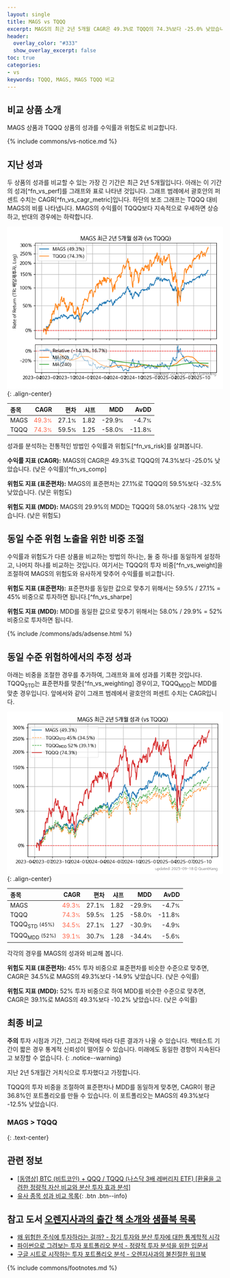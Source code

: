 ```yaml
---
layout: single
title: MAGS vs TQQQ
excerpt: MAGS의 최근 2년 5개월 CAGR은 49.3%로 TQQQ의 74.3%보다 -25.0% 낮았습니다.
header:
  overlay_color: "#333"
  show_overlay_excerpt: false
toc: true
categories:
- vs
keywords: TQQQ, MAGS, MAGS TQQQ 비교
---
```


## 비교 상품 소개


MAGS 상품과 TQQQ 상품의 성과를 수익률과 위험도로 비교합니다.





{% include commons/vs-notice.md %}

## 지난 성과

두 상품의 성과를 비교할 수 있는 가장 긴 기간은 최근 2년 5개월입니다. 아래는 이 기간의 성과[^fn_vs_perf]를 그래프와 표로 나타낸 것입니다.
그래프 범례에서 괄호안의 퍼센트 수치는 CAGR[^fn_vs_cagr_metric]입니다.
하단의 보조 그래프는 TQQQ 대비 MAGS의 비를 나타냅니다.
MAGS의 수익률이 TQQQ보다 지속적으로 우세하면 상승하고, 반대의 경우에는 하락합니다.

![MAGS](/vs/images/mags-vs-tqqq_dual.png){: .align-center}

| **종목** | **CAGR** | **편차** | **샤프** | **MDD** | **AvDD** |
| :------------ | ------: | -----------: | -------: | ------: | -------: |
| MAGS | <span style="color: tomato">49.3<small>%</small></span> | 27.1<small>%</small> | 1.82 | -29.9<small>%</small> | -4.7<small>%</small> |
| TQQQ | <span style="color: tomato">74.3<small>%</small></span> | 59.5<small>%</small> | 1.25 | -58.0<small>%</small> | -11.8<small>%</small> |

<!-- more -->


성과를 분석하는 전통적인 방법인 수익률과 위험도[^fn_vs_risk]를 살펴봅니다.

**수익률 지표 (CAGR):** MAGS의 CAGR은 49.3%로 TQQQ의 74.3%보다 -25.0% 낮았습니다. (낮은 수익률)[^fn_vs_comp]

**위험도 지표 (표준편차):** MAGS의 표준편차는 27.1%로 TQQQ의 59.5%보다 -32.5% 낮았습니다. (낮은 위험도)

**위험도 지표 (MDD):** MAGS의 29.9%의 MDD는 TQQQ의 58.0%보다 -28.1% 낮았습니다. (낮은 위험도)



## 동일 수준 위험 노출을 위한 비중 조절

수익률과 위험도가 다른 상품을 비교하는 방법의 하나는, 둘 중 하나를 동일하게 설정하고, 나머지 하나를 비교하는 것입니다.
여기서는 TQQQ의 투자 비중[^fn_vs_weight]을 조절하여 MAGS의 위험도와 유사하게 맞추어 수익률를 비교합니다.

**위험도 지표 (표준편차):** 표준편차를 동일한 값으로 맞추기 위해서는 59.5% / 27.1% = 45% 비중으로 투자하면 됩니다.[^fn_vs_sharpe]

**위험도 지표 (MDD):** MDD를 동일한 값으로 맞추기 위해서는 58.0% / 29.9% = 52% 비중으로 투자하면 됩니다.


{% include /commons/ads/adsense.html %}



## 동일 수준 위험하에서의 추정 성과

아래는 비중을 조절한 경우를 추가하여, 그래프와 표에 성과를 기록한 것입니다.
TQQQ<sub>STD</sub>는 표준편차를 맞춘[^fn_vs_weighting] 경우이고, TQQQ<sub>MDD</sub>는 MDD를 맞춘 경우입니다.
앞에서와 같이 그래프 범례에서 괄호안의 퍼센트 수치는 CAGR입니다.


![MAGS](/vs/images/mags-vs-tqqq.png){: .align-center}



| **종목** | **CAGR** | **편차** | **샤프** | **MDD** | **AvDD** |
| :------------ | ------: | -----------: | -------: | ------: | -------: |
| MAGS | <span style="color: tomato">49.3<small>%</small></span> | 27.1<small>%</small> | 1.82 | -29.9<small>%</small> | -4.7<small>%</small> |
| TQQQ | <span style="color: tomato">74.3<small>%</small></span> | 59.5<small>%</small> | 1.25 | -58.0<small>%</small> | -11.8<small>%</small> |
| TQQQ<sub>STD</sub> <small>(45%)</small> | <span style="color: tomato">34.5<small>%</small></span> | 27.1<small>%</small> | 1.27 | -30.9<small>%</small> | -4.9<small>%</small> |
| TQQQ<sub>MDD</sub> <small>(52%)</small> | <span style="color: tomato">39.1<small>%</small></span> | 30.7<small>%</small> | 1.28 | -34.4<small>%</small> | -5.6<small>%</small> |



각각의 경우를 MAGS의 성과와 비교해 봅니다.

**위험도 지표 (표준편차):** 45% 투자 비중으로 표준편차를 비슷한 수준으로 맞추면, CAGR은 34.5%로 MAGS의 49.3%보다 -14.9% 낮았습니다. (낮은 수익률)

**위험도 지표 (MDD):** 52% 투자 비중으로 하여 MDD를 비슷한 수준으로 맞추면, CAGR은 39.1%로 MAGS의 49.3%보다 -10.2% 낮았습니다. (낮은 수익률)




## 최종 비교

**주의** 투자 시점과 기간, 그리고 전략에 따라 다른 결과가 나올 수 있습니다. 백테스트 기간이 짧은 경우 통계적 신뢰성이 떨어질 수 있습니다. 미래에도 동일한 경향이 지속된다고 보장할 수 없습니다.
{: .notice--warning}

지난 2년 5개월간 거치식으로 투자했다고 가정합니다.

TQQQ의 투자 비중을 조절하여 표준편차나 MDD를 동일하게 맞추면, CAGR이 평균 36.8%인 포트폴리오를 만들 수 있습니다.
이 포트폴리오는 MAGS의 49.3%보다 -12.5% 낮았습니다.

### MAGS &gt; TQQQ
{: .text-center}


## 관련 정보

- [[동영상] BTC (비트코인) + QQQ / TQQQ (나스닥 3배 레버리지 ETF) [환율을 고려한 정량적 자산 비교와 분산 투자 효과 분석]](https://youtu.be/CL27G6ub6DE)
- [유사 종목 성과 비교 목록](/vs/){: .btn .btn--info}


## 참고 도서 [오렌지사과의 출간 책 소개와 샘플북 목록](https://kongdori.tistory.com/691)

- [왜 위험한 주식에 투자하라는 걸까? - 장기 투자와 분산 투자에 대한 통계학적 시각](https://kongdori.tistory.com/421)
- [파이썬으로 그려보는 투자 포트폴리오 분석  - 정량적 투자 분석을 위한 입문서](https://kongdori.tistory.com/643)
- [구글 시트로 시작하는 투자 포트폴리오 분석 - 오렌지사과의 불친절한 워크북](https://kongdori.tistory.com/449)

{% include commons/footnotes.md %}